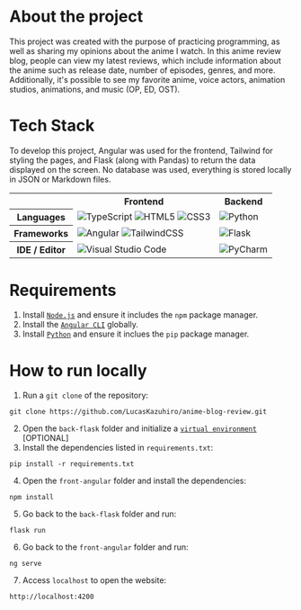 # About the project
This project was created with the purpose of practicing programming, as well as sharing my opinions about the anime I watch. In this anime review blog, people can view my latest reviews, which include information about the anime such as release date, number of episodes, genres, and more. Additionally, it's possible to see my favorite anime, voice actors, animation studios, animations, and music (OP, ED, OST).

# Tech Stack
To develop this project, Angular was used for the frontend, Tailwind for styling the pages, and Flask (along with Pandas) to return the data displayed on the screen. No database was used, everything is stored locally in JSON or Markdown files.

<table align="center">
    <tr>
        <th></th>
        <th>
            Frontend
        </th>
        <th>
            Backend
        </th>
    </tr>
    <tr>
        <th>
            Languages
        </th>
        <td>
            <img alt="TypeScript" src="https://img.shields.io/badge/typescript-%23007ACC.svg?style=for-the-badge&logo=typescript&logoColor=white"/>
            <img alt="HTML5" src="https://img.shields.io/badge/html5-%23E34F26.svg?style=for-the-badge&logo=html5&logoColor=white"/>
            <img alt="CSS3" src="https://img.shields.io/badge/css3-%231572B6.svg?style=for-the-badge&logo=css3&logoColor=white"/>
        </td>
        <td>
            <img alt="Python" src="https://img.shields.io/badge/python-3670A0?style=for-the-badge&logo=python&logoColor=ffdd54"/>
        </td>
    </tr>
    <tr>
        <th>
            Frameworks
        </th>
        <td>
            <img alt="Angular" src="https://img.shields.io/badge/angular-%23DD0031.svg?style=for-the-badge&logo=angular&logoColor=white"/>
            <img alt="TailwindCSS" src="https://img.shields.io/badge/tailwindcss-%2338B2AC.svg?style=for-the-badge&logo=tailwind-css&logoColor=white"/>
        </td>
        <td>
            <img alt="Flask" src="https://img.shields.io/badge/flask-%23000.svg?style=for-the-badge&logo=flask&logoColor=white"/>
        </td>
    </tr>
    <tr>
        <th>
            IDE / Editor
        </th>
        <td>
            <img alt="Visual Studio Code" src="https://img.shields.io/badge/Visual%20Studio%20Code-0078d7.svg?style=for-the-badge&logo=visual-studio-code&logoColor=white"/>
        </td>
        <td>
            <img alt="PyCharm" src="https://img.shields.io/badge/pycharm-143?style=for-the-badge&logo=pycharm&logoColor=black&color=black&labelColor=green"/>
        </td>
    </tr>
</table>

# Requirements
1. Install [`Node.js`](https://nodejs.org/en) and ensure it includes the `npm` package manager.
2. Install the [`Angular CLI`](https://angular.dev/installation#install-angular-cli) globally.
3. Install [`Python`](https://www.python.org/downloads/) and ensure it inclues the `pip` package manager.

# How to run locally
1. Run a `git clone` of the repository:
```
git clone https://github.com/LucasKazuhiro/anime-blog-review.git
```
2. Open the `back-flask` folder and initialize a [`virtual environment`](https://flask.palletsprojects.com/en/stable/installation/#create-an-environment) [OPTIONAL]
3. Install the dependencies listed in `requirements.txt`:
```
pip install -r requirements.txt
```
4. Open the `front-angular` folder and install the dependencies:
```
npm install
```
5. Go back to the `back-flask` folder and run:
```
flask run
```
6. Go back to the `front-angular` folder and run:
```
ng serve
```
7. Access `localhost` to open the website:
```
http://localhost:4200
```











